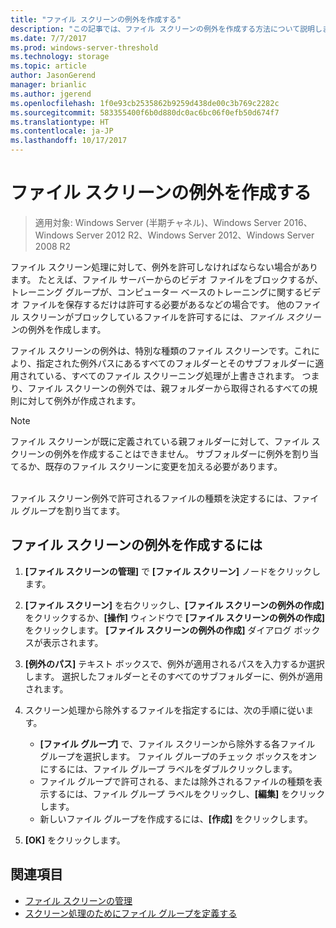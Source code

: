 ```yaml
---
title: "ファイル スクリーンの例外を作成する"
description: "この記事では、ファイル スクリーンの例外を作成する方法について説明します。"
ms.date: 7/7/2017
ms.prod: windows-server-threshold
ms.technology: storage
ms.topic: article
author: JasonGerend
manager: brianlic
ms.author: jgerend
ms.openlocfilehash: 1f0e93cb2535862b9259d438de00c3b769c2282c
ms.sourcegitcommit: 583355400f6b0d880dc0ac6bc06f0efb50d674f7
ms.translationtype: HT
ms.contentlocale: ja-JP
ms.lasthandoff: 10/17/2017
---
```

# <a name="create-a-file-screen-exception"></a>ファイル スクリーンの例外を作成する

> 適用対象: Windows Server (半期チャネル)、Windows Server 2016、Windows Server 2012 R2、Windows Server 2012、Windows Server 2008 R2

ファイル スクリーン処理に対して、例外を許可しなければならない場合があります。 たとえば、ファイル サーバーからのビデオ ファイルをブロックするが、トレーニング グループが、コンピューター ベースのトレーニングに関するビデオ ファイルを保存するだけは許可する必要があるなどの場合です。 他のファイル スクリーンがブロックしているファイルを許可するには、*ファイル スクリーン*の例外を作成します。

ファイル スクリーンの例外は、特別な種類のファイル スクリーンです。これにより、指定された例外パスにあるすべてのフォルダーとそのサブフォルダーに適用されている、すべてのファイル スクリーニング処理が上書きされます。 つまり、ファイル スクリーンの例外では、親フォルダーから取得されるすべての規則に対して例外が作成されます。

> [!Note]
> ファイル スクリーンが既に定義されている親フォルダーに対して、ファイル スクリーンの例外を作成することはできません。 サブフォルダーに例外を割り当てるか、既存のファイル スクリーンに変更を加える必要があります。

<br />
ファイル スクリーン例外で許可されるファイルの種類を決定するには、ファイル グループを割り当てます。

## <a name="to-create-a-file-screen-exception"></a>ファイル スクリーンの例外を作成するには

1.  **[ファイル スクリーンの管理]** で **[ファイル スクリーン]** ノードをクリックします。

2.  **[ファイル スクリーン]** を右クリックし、**[ファイル スクリーンの例外の作成]** をクリックするか、**[操作]** ウィンドウで **[ファイル スクリーンの例外の作成]** をクリックします。 **[ファイル スクリーンの例外の作成]** ダイアログ ボックスが表示されます。

3.  **[例外のパス]** テキスト ボックスで、例外が適用されるパスを入力するか選択します。 選択したフォルダーとそのすべてのサブフォルダーに、例外が適用されます。

4.  スクリーン処理から除外するファイルを指定するには、次の手順に従います。

    -   **[ファイル グループ]** で、ファイル スクリーンから除外する各ファイル グループを選択します。 ファイル グループのチェック ボックスをオンにするには、ファイル グループ ラベルをダブルクリックします。
    -   ファイル グループで許可される、または除外されるファイルの種類を表示するには、ファイル グループ ラベルをクリックし、**[編集]** をクリックします。
    -   新しいファイル グループを作成するには、**[作成]** をクリックします。

5.  **[OK]** をクリックします。

## <a name="see-also"></a>関連項目

-   [ファイル スクリーンの管理](file-screening-management.md)
-   [スクリーン処理のためにファイル グループを定義する](define-file-groups-for-screening.md)


